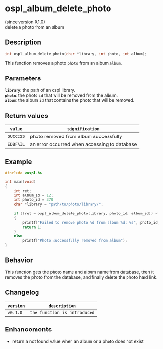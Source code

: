 # ospl_album_delete_photo
(since version 0.1.0)  
delete a photo from an album


## Description
```c
int ospl_album_delete_photo(char *library, int photo, int album);
```
This function removes a photo ``photo`` from an album ``album``.


## Parameters
**`library`**: the path of an ospl library.  
**``photo``**: the photo ``id`` that will be removed from the album.  
**``album``**: the album ``id`` that contains the photo that will be removed.  

## Return values

|``value``    | ``signification``                                 |
|-------------|---------------------------------------------------|
|``SUCCESS``  | photo removed from album successfully             |
|``EDBFAIL``  | an error occurred when accessing to database      |


## Example
```c
#include <ospl.h>

int main(void)
{
	int ret;
	int album_id = 12;
	int photo_id = 370;
	char *library = "path/to/photo/library/";
	
	if ((ret = ospl_album_delete_photo(library, photo_id, album_id)) < 0)
	{
		printf("Failed to remove photo %d from album %d: %s", photo_id, album_id, ospl_enum_error(ret));
		return 1;
	}
	else
		printf("Photo successfully removed from album");
}
```

## Behavior

This function gets the photo name and album name from database, then it removes the photo from the database, and finally delete the photo hard link.

## Changelog

|``version`` | ``description``                     |
|------------|-------------------------------------|
|``v0.1.0``  | ``the function is introduced``      |


## Enhancements

- return a not found value when an album or a photo does not exist
